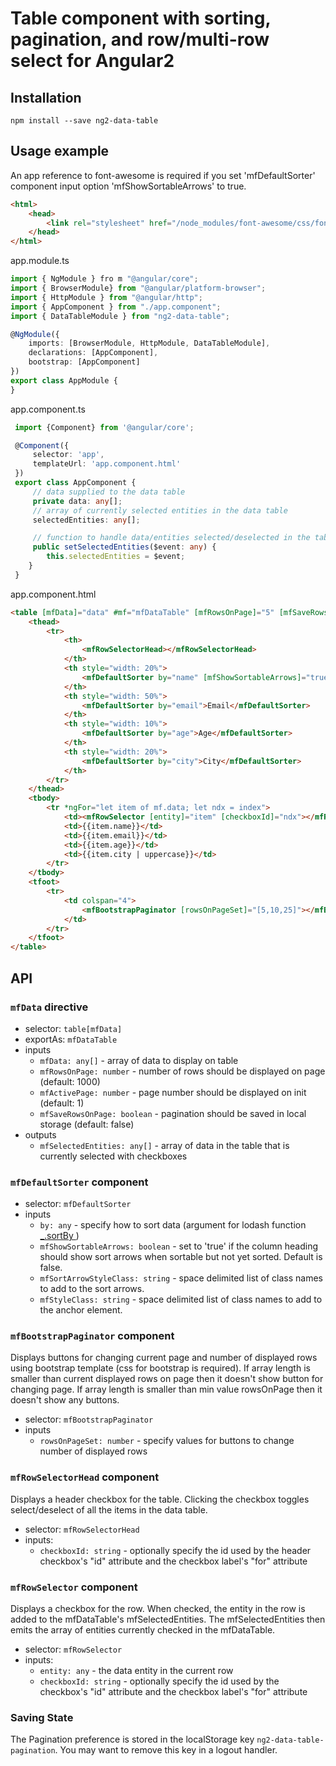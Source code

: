 # Table component with sorting, pagination, and row/multi-row select for Angular2

## Installation

```
npm install --save ng2-data-table
```

## Usage example

An app reference to font-awesome is required if you set 'mfDefaultSorter' component input option 'mfShowSortableArrows' to true.
```html
<html>
    <head>
        <link rel="stylesheet" href="/node_modules/font-awesome/css/font-awesome.min.css">
    </head>
</html>

```

app.module.ts
```typescript
import { NgModule } fro m "@angular/core";
import { BrowserModule} from "@angular/platform-browser";
import { HttpModule } from "@angular/http";
import { AppComponent } from "./app.component";
import { DataTableModule } from "ng2-data-table";

@NgModule({
    imports: [BrowserModule, HttpModule, DataTableModule],
    declarations: [AppComponent],
    bootstrap: [AppComponent]
})
export class AppModule {
}
```

app.component.ts
```typescript
 import {Component} from '@angular/core';

 @Component({
     selector: 'app',
     templateUrl: 'app.component.html'
 })
 export class AppComponent {
     // data supplied to the data table
     private data: any[];
     // array of currently selected entities in the data table
     selectedEntities: any[];

     // function to handle data/entities selected/deselected in the table 
     public setSelectedEntities($event: any) {
        this.selectedEntities = $event;
    }
 }
```

app.component.html
```html
<table [mfData]="data" #mf="mfDataTable" [mfRowsOnPage]="5" [mfSaveRowsOnPage]="true" (mfSelectedEntities)="setSelectedEntities($event)">
    <thead>
        <tr>
            <th>
                <mfRowSelectorHead></mfRowSelectorHead>
            </th>
            <th style="width: 20%">
                <mfDefaultSorter by="name" [mfShowSortableArrows]="true">Name</mfDefaultSorter>
            </th>
            <th style="width: 50%">
                <mfDefaultSorter by="email">Email</mfDefaultSorter>
            </th>
            <th style="width: 10%">
                <mfDefaultSorter by="age">Age</mfDefaultSorter>
            </th>
            <th style="width: 20%">
                <mfDefaultSorter by="city">City</mfDefaultSorter>
            </th>
        </tr>
    </thead>
    <tbody>
        <tr *ngFor="let item of mf.data; let ndx = index">
            <td><mfRowSelector [entity]="item" [checkboxId]="ndx"></mfRowSelector></td>
            <td>{{item.name}}</td>
            <td>{{item.email}}</td>
            <td>{{item.age}}</td>
            <td>{{item.city | uppercase}}</td>
        </tr>
    </tbody>
    <tfoot>
        <tr>
            <td colspan="4">
                <mfBootstrapPaginator [rowsOnPageSet]="[5,10,25]"></mfBootstrapPaginator>
            </td>
        </tr>
    </tfoot>
</table>
```

## API

### `mfData` directive

 - selector: `table[mfData]`
 - exportAs: `mfDataTable`
 - inputs
   - `mfData: any[]` - array of data to display on table
   - `mfRowsOnPage: number` - number of rows should be displayed on page (default: 1000)
   - `mfActivePage: number` - page number should be displayed on init (default: 1)
   - `mfSaveRowsOnPage: boolean` - pagination should be saved in local storage (default: false)
 - outputs
   - `mfSelectedEntities: any[]` - array of data in the table that is currently selected with checkboxes

### `mfDefaultSorter` component

 - selector: `mfDefaultSorter`
 - inputs
   - `by: any` - specify how to sort data (argument for lodash function [_.sortBy ](https://lodash.com/docs#sortBy))
   - `mfShowSortableArrows: boolean` - set to 'true' if the column heading should show sort arrows when sortable but not yet sorted. Default is false. 
   - `mfSortArrowStyleClass: string` - space delimited list of class names to add to the sort arrows. 
   - `mfStyleClass: string` - space delimited list of class names to add to the anchor element. 

### `mfBootstrapPaginator` component
Displays buttons for changing current page and number of displayed rows using bootstrap template (css for bootstrap is required). If array length is smaller than current displayed rows on page then it doesn't show button for changing page. If array length is smaller than min value rowsOnPage then it doesn't show any buttons.

 - selector: `mfBootstrapPaginator`
 - inputs
   - `rowsOnPageSet: number` - specify values for buttons to change number of displayed rows

### `mfRowSelectorHead` component
Displays a header checkbox for the table. Clicking the checkbox toggles select/deselect of all the items in the data table.

 - selector: `mfRowSelectorHead`
 - inputs:
   - `checkboxId: string` - optionally specify the id used by the header checkbox's "id" attribute and the checkbox label's "for" attribute

### `mfRowSelector` component
Displays a checkbox for the row. When checked, the entity in the row is added to the mfDataTable's mfSelectedEntities. The mfSelectedEntities then emits the array of entities currently checked in the mfDataTable.

 - selector: `mfRowSelector`
 - inputs:
   - `entity: any` - the data entity in the current row
   - `checkboxId: string` - optionally specify the id used by the checkbox's "id" attribute and the checkbox label's "for" attribute

### Saving State
The Pagination preference is stored in the localStorage key `ng2-data-table-pagination`. You may want to remove this key in a logout handler.
